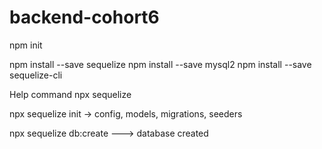 # backend-cohort6

npm init

npm install --save sequelize
npm install --save mysql2
npm install --save sequelize-cli


Help command
npx sequelize

npx sequelize init -> config, models, migrations, seeders

npx sequelize db:create ---> database created

